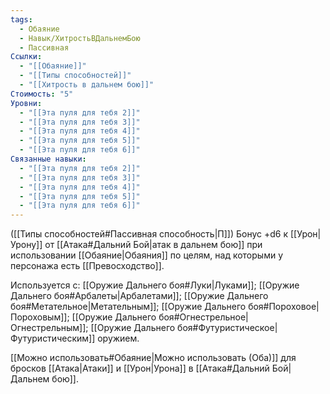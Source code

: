 ```yaml
---
tags:
  - Обаяние
  - Навык/ХитростьВДальнемБою
  - Пассивная
Ссылки:
  - "[[Обаяние]]"
  - "[[Типы способностей]]"
  - "[[Хитрость в дальнем бою]]"
Стоимость: "5"
Уровни:
  - "[[Эта пуля для тебя 2]]"
  - "[[Эта пуля для тебя 3]]"
  - "[[Эта пуля для тебя 4]]"
  - "[[Эта пуля для тебя 5]]"
  - "[[Эта пуля для тебя 6]]"
Связанные навыки:
  - "[[Эта пуля для тебя 2]]"
  - "[[Эта пуля для тебя 3]]"
  - "[[Эта пуля для тебя 4]]"
  - "[[Эта пуля для тебя 5]]"
  - "[[Эта пуля для тебя 6]]"
---
```

([[Типы способностей#Пассивная способность|П]]) Бонус +d6 к [[Урон|Урону]] от [[Атака#Дальний Бой|атак в дальнем бою]] при использовании [[Обаяние|Обаяния]] по целям, над которыми у персонажа есть [[Превосходство]].

Используется с: [[Оружие Дальнего боя#Луки|Луками]]; [[Оружие Дальнего боя#Арбалеты|Арбалетами]]; [[Оружие Дальнего боя#Метательное|Метательным]]; [[Оружие Дальнего боя#Пороховое|Пороховым]]; [[Оружие Дальнего боя#Огнестрельное|Огнестрельным]]; [[Оружие Дальнего боя#Футуристическое|Футуристическим]] оружием.

[[Можно использовать#Обаяние|Можно использовать (Оба)]] для бросков [[Атака|Атаки]] и [[Урон|Урона]] в [[Атака#Дальний Бой|Дальнем бою]].